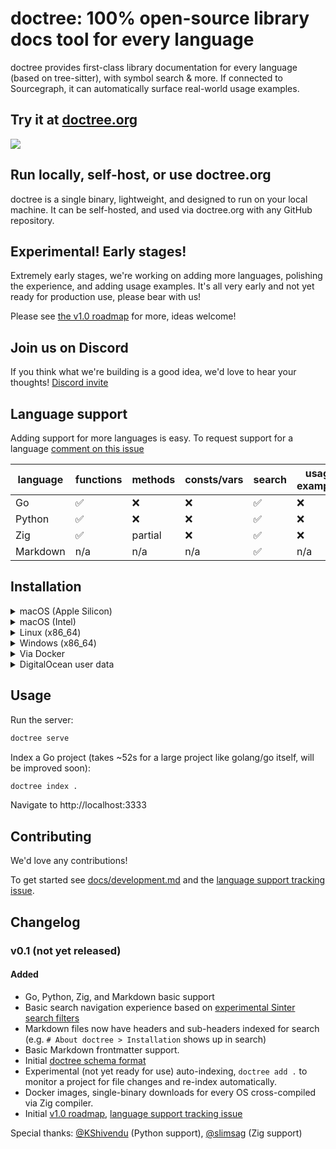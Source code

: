 # doctree: 100% open-source library docs tool for every language

doctree provides first-class library documentation for every language (based on tree-sitter), with symbol search & more. If connected to Sourcegraph, it can automatically surface real-world usage examples.

## Try it at [doctree.org](https://doctree.org)

[![](https://user-images.githubusercontent.com/3173176/168915777-571410e3-ef6e-486d-86a7-dea926246d2c.png)](https://doctree.org)

## Run locally, self-host, or use doctree.org

doctree is a single binary, lightweight, and designed to run on your local machine. It can be self-hosted, and used via doctree.org with any GitHub repository.

## Experimental! Early stages!

Extremely early stages, we're working on adding more languages, polishing the experience, and adding usage examples. It's all very early and not yet ready for production use, please bear with us!

Please see [the v1.0 roadmap](https://github.com/sourcegraph/doctree/issues/27) for more, ideas welcome!

## Join us on Discord

If you think what we're building is a good idea, we'd love to hear your thoughts!
[Discord invite](https://discord.gg/vqsBW8m5Y8)

## Language support

Adding support for more languages is easy. To request support for a language [comment on this issue](https://github.com/sourcegraph/doctree/issues/10)

| language | functions | methods | consts/vars | search | usage examples | code intel |
|----------|-----------|---------|-------------|--------|----------------|------------|
| Go       | ✅        | ❌       | ❌          | ✅     | ❌             | ❌          |
| Python   | ✅        | ❌       | ❌          | ✅     | ❌             | ❌          |
| Zig      | ✅        | partial | ❌          | ✅     | ❌              | ❌          |
| Markdown | n/a       | n/a     | n/a         | ✅     | n/a            | n/a        |

## Installation

<details>
<summary>macOS (Apple Silicon)</summary>

```sh
curl -L https://github.com/sourcegraph/doctree/releases/latest/download/doctree-aarch64-macos -o /usr/local/bin/doctree
chmod +x /usr/local/bin/doctree
```

</details>

<details>
<summary>macOS (Intel)</summary>

```sh
curl -L https://github.com/sourcegraph/doctree/releases/latest/download/doctree-x86_64-macos -o /usr/local/bin/doctree
chmod +x /usr/local/bin/doctree
```

</details>

<details>
<summary>Linux (x86_64)</summary>

```sh
curl -L https://github.com/sourcegraph/doctree/releases/latest/download/doctree-x86_64-linux -o /usr/local/bin/doctree
chmod +x /usr/local/bin/doctree
```

</details>

<details>
<summary>Windows (x86_64)</summary>
In an administrator PowerShell, run:

```powershell
New-Item -ItemType Directory 'C:\Program Files\Sourcegraph'

Invoke-WebRequest https://github.com/sourcegraph/doctree/releases/latest/download/doctree-x86_64-windows.exe -OutFile 'C:\Program Files\Sourcegraph\doctree.exe'

[Environment]::SetEnvironmentVariable('Path', [Environment]::GetEnvironmentVariable('Path', [EnvironmentVariableTarget]::Machine) + ';C:\Program Files\Sourcegraph', [EnvironmentVariableTarget]::Machine)
$env:Path += ';C:\Program Files\Sourcegraph'
```

Or download [the exe file](https://github.com/sourcegraph/doctree/releases/latest/download/doctree-x86_64-windows.exe) and install it wherever you like.

</details>

<details>
<summary>Via Docker</summary>

```sh
docker run -it --publish 3333:3333 --rm --name doctree --volume ~/.doctree:/home/nonroot/.doctree sourcegraph/doctree:latest
```

In a folder with Go code you'd like to see docs for, index it (for a large project like `golang/go` expect it to take ~52s for now. It's not multi-threaded.):

```sh
docker run -it --volume $(pwd):/index --volume ~/.doctree:/home/nonroot/.doctree --entrypoint=sh sourcegraph/doctree:latest -c "cd /index && doctree index ."
```

</details>

<details>
<summary>DigitalOcean user data</summary>

```sh
#!/bin/bash

apt update -y && apt upgrade -y && apt install -y docker.io
apt install -y git

mkdir -p $HOME/.doctree && chown 10000:10001 -R $HOME/.doctree

# Index golang/go repository
git clone https://github.com/golang/go
chown 10000:10001 -R go
cd go
docker run -i --volume $(pwd):/index --volume $HOME/.doctree:/home/nonroot/.doctree --entrypoint=sh sourcegraph/doctree:latest -c "cd /index && doctree index ."

# Run server
docker rm -f doctree || true
docker run -d --rm --name doctree -p 80:3333 --volume $HOME/.doctree:/home/nonroot/.doctree sourcegraph/doctree:latest
```

</details>

## Usage

Run the server:

```sh
doctree serve
```

Index a Go project (takes ~52s for a large project like golang/go itself, will be improved soon):

```sh
doctree index .
```

Navigate to http://localhost:3333

## Contributing

We'd love any contributions!

To get started see [docs/development.md](docs/development.md) and the [language support tracking issue](https://github.com/sourcegraph/doctree/issues/10).

## Changelog

### v0.1 (not yet released)

#### Added

* Go, Python, Zig, and Markdown basic support
* Basic search navigation experience based on [experimental Sinter search filters](https://github.com/hexops/sinter/blob/c87e502f3cfd468d3d1263b7caf7cea94ff6d084/src/filter.zig#L18-L85)
* Markdown files now have headers and sub-headers indexed for search (e.g. `# About doctree > Installation` shows up in search)
* Basic Markdown frontmatter support.
* Initial [doctree schema format](https://github.com/sourcegraph/doctree/blob/main/doctree/schema/schema.go)
* Experimental (not yet ready for use) auto-indexing, `doctree add .` to monitor a project for file changes and re-index automatically.
* Docker images, single-binary downloads for every OS cross-compiled via Zig compiler.
* Initial [v1.0 roadmap](https://github.com/sourcegraph/doctree/issues/27), [language support tracking issue](https://github.com/sourcegraph/doctree/issues/10)

Special thanks: [@KShivendu](https://github.com/KShivendu) (Python support), [@slimsag](https://github.com/slimsag) (Zig support)
